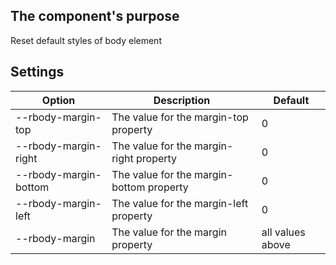 
## The component's purpose

Reset default styles of body element

## Settings

| Option | Description | Default |
| ----- | ----- | ----- |
| --rbody-margin-top | The value for the margin-top property | 0 |
| --rbody-margin-right | The value for the margin-right property | 0 |
| --rbody-margin-bottom | The value for the margin-bottom property | 0 |
| --rbody-margin-left | The value for the margin-left property | 0 |
| --rbody-margin | The value for the margin property | all values above |
